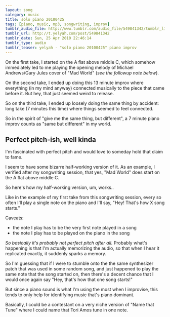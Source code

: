 ```yaml
---
layout: song
category: music
title: solo piano 20100425
tags: [piano, music, mp3, songwriting, improv]
tumblr_audio_file: http://www.tumblr.com/audio_file/549841342/tumblr_l1gt52HO3i1qzo4ep
tumblr_url: http://t.yelyah.com/post/549841342
tumblr_date: Sun, 25 Apr 2010 22:46:14
tumblr_type: audio
tumblr_teaser: yelyah - "solo piano 20100425" piano improv
---
```

On the first take, I started on the A flat above middle C, which somehow immediately led to me playing the opening melody of Michael Andrews/Gary Jules cover of "Mad World" (*see the followup note below*).

On the second take, I ended up doing this 13 minute improv where everything (in my mind anyway) connected musically to the piece that came before it. But hey, that just seemed weird to release.

So on the third take, I ended up loosely doing the same thing by accident: long take (7 minutes this time) where things seemed to feel connected.

So in the spirit of "give me the same thing, but different", a 7 minute piano improv counts as "same but different" in my world.

## Perfect pitch-ish, well kinda

I'm fascinated with perfect pitch and would love to someday hold that claim to fame.

I seem to have some bizarre half-working version of it. As an example, I verified after my songwriting session, that yes, "Mad World" does start on the A flat above middle C.

So here's how my half-working version, um, works..

Like in the example of my first take from this songwriting session, every so often I'll play a single note on the piano and I'll say, "Hey! That's how X song starts."

Caveats:

* the note I play has to be the very first note played in a song
* the note I play has to be played on the piano in the song

*So basically it's probably not perfect pitch after all.* Probably what's happening is that I'm actually memorizing the audio, so that when I hear it replicated exactly, it suddenly sparks a memory.

So I'm guessing that if I were to stumble onto the the same synthesizer patch that was used in some random song, and just happened to play the same note that the song started on, then there's a decent chance that I would once again say "Hey, that's how that one song starts!"

But since a piano sound is what I'm using the most when I improvise, this tends to only help for identifying music that's piano dominant.

Basically, I could be a contestant on a very niche version of "Name that Tune" where I could name that Tori Amos tune in one note.
